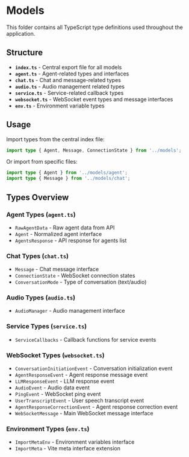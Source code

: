 # Models

This folder contains all TypeScript type definitions used throughout the application.

## Structure

- **`index.ts`** - Central export file for all models
- **`agent.ts`** - Agent-related types and interfaces
- **`chat.ts`** - Chat and message-related types
- **`audio.ts`** - Audio management related types
- **`service.ts`** - Service-related callback types
- **`websocket.ts`** - WebSocket event types and message interfaces
- **`env.ts`** - Environment variable types

## Usage

Import types from the central index file:

```typescript
import type { Agent, Message, ConnectionState } from '../models';
```

Or import from specific files:

```typescript
import type { Agent } from '../models/agent';
import type { Message } from '../models/chat';
```

## Types Overview

### Agent Types (`agent.ts`)

- `RawAgentData` - Raw agent data from API
- `Agent` - Normalized agent interface
- `AgentsResponse` - API response for agents list

### Chat Types (`chat.ts`)

- `Message` - Chat message interface
- `ConnectionState` - WebSocket connection states
- `ConversationMode` - Type of conversation (text/audio)

### Audio Types (`audio.ts`)

- `AudioManager` - Audio management interface

### Service Types (`service.ts`)

- `ServiceCallbacks` - Callback functions for service events

### WebSocket Types (`websocket.ts`)

- `ConversationInitiationEvent` - Conversation initialization event
- `AgentResponseEvent` - Agent response message event
- `LLMResponseEvent` - LLM response event
- `AudioEvent` - Audio data event
- `PingEvent` - WebSocket ping event
- `UserTranscriptEvent` - User speech transcript event
- `AgentResponseCorrectionEvent` - Agent response correction event
- `WebSocketMessage` - Main WebSocket message interface

### Environment Types (`env.ts`)

- `ImportMetaEnv` - Environment variables interface
- `ImportMeta` - Vite meta interface extension
